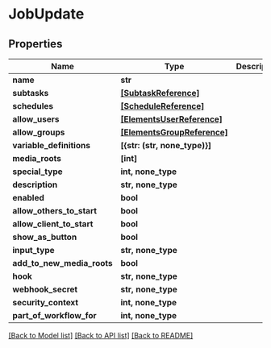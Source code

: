 # JobUpdate


## Properties

Name | Type | Description | Notes
------------ | ------------- | ------------- | -------------
**name** | **str** |  | 
**subtasks** | [**[SubtaskReference]**](SubtaskReference.md) |  | [optional] 
**schedules** | [**[ScheduleReference]**](ScheduleReference.md) |  | [optional] 
**allow_users** | [**[ElementsUserReference]**](ElementsUserReference.md) |  | [optional] 
**allow_groups** | [**[ElementsGroupReference]**](ElementsGroupReference.md) |  | [optional] 
**variable_definitions** | **[{str: (str, none_type)}]** |  | [optional] 
**media_roots** | **[int]** |  | [optional] 
**special_type** | **int, none_type** |  | [optional] 
**description** | **str, none_type** |  | [optional] 
**enabled** | **bool** |  | [optional] 
**allow_others_to_start** | **bool** |  | [optional] 
**allow_client_to_start** | **bool** |  | [optional] 
**show_as_button** | **bool** |  | [optional] 
**input_type** | **str, none_type** |  | [optional] 
**add_to_new_media_roots** | **bool** |  | [optional] 
**hook** | **str, none_type** |  | [optional] 
**webhook_secret** | **str, none_type** |  | [optional] 
**security_context** | **int, none_type** |  | [optional] 
**part_of_workflow_for** | **int, none_type** |  | [optional] 

[[Back to Model list]](../#documentation-for-models) [[Back to API list]](../#documentation-for-api-endpoints) [[Back to README]](../)


